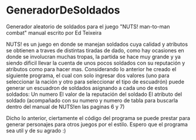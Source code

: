# GeneradorDeSoldados
 Generador aleatorio de soldados para el juego "NUTS! man-to-man combat"
 manual escrito por Ed Teixeira
 
 NUTS! es un juego en donde se manejan soldados cuya calidad y atributos se obtienen a traves de distintas tiradas de dado, como hay ocasiones en donde se involucran muchas tropas,
 la partida se hace muy grande y ya siendo dificil llevar la cuenta de unos pocos soldados con su reputación y atributos como para hacer mas.
 Considerando lo anterior he creado el siguiente programa, el cual con solo ingresar dos valores (uno para seleccionar la nación y otro para seleccionar el tipo de escuadrón) puede
 generar un escuadron de soldados asignando a cada uno de estos soldados:
 Un numero
 El valor de la reputación del soldado
 El atributo del soldado (acompañado con su numero y numero de tabla para buscarla dentro del manual de NUTS!en las paginas 6 y 7)

Dicho lo anterior, ciertamente el código del programa se puede prestar para generar personajes para otros juegos por el estilo.
Espero que el programa sea util y de su agrado :)
